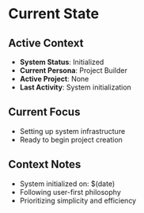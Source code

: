 # Current State

## Active Context
- **System Status**: Initialized
- **Current Persona**: Project Builder
- **Active Project**: None
- **Last Activity**: System initialization

## Current Focus
- Setting up system infrastructure
- Ready to begin project creation

## Context Notes
- System initialized on: $(date)
- Following user-first philosophy
- Prioritizing simplicity and efficiency 